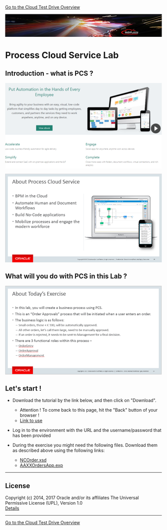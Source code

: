 [Go to the Cloud Test Drive Overview](../README.md)

![](../common/images/customer.logo2.png)

# Process Cloud Service Lab #

## Introduction - what is PCS ? ##

![](images/PCSBanner.PNG)

![](images/aboutPCS.PNG)

## What will you do with PCS in this Lab ? ##

![](images/PCSExercise.PNG)

## Let's start ! ##

+ Download the tutorial by the link below, and then click on "Download". 
  - Attention ! To come back to this page, hit the "Back" button of your browser !
  - [Link to use](Process%20Cloud%20Service%20Lab%20-%20v17.docx)

+ Log in to the environment with the URL and the username/password that has been provided

+ During the exercise you might need the following files.  Download them as described above using the following links:
  - [NCOrder.xsd](NCOrder.xsd)
  - [AAXXOrdersApp.exp](AAXXOrdersApp.exp)

---

## License ##
Copyright (c) 2014, 2017 Oracle and/or its affiliates
The Universal Permissive License (UPL), Version 1.0   
[Details](../common/license.md)

---
[Go to the Cloud Test Drive Overview](../README.md)
